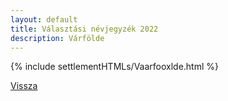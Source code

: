 ```yaml
---
layout: default
title: Választási névjegyzék 2022
description: Várfölde
---
```


{% include settlementHTMLs/Vaarfooxlde.html %}

[Vissza](./)